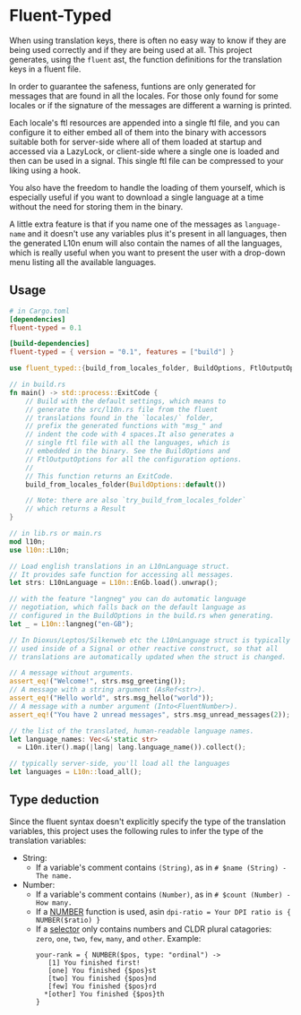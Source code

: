# Fluent-Typed

When using translation keys, there is often no easy way to know if they are being used
correctly and if they are being used at all. This project generates, using the `fluent` ast,
the function definitions for the translation keys in a fluent file.

In order to guarantee the safeness, funtions are only generated for messages that
are found in all the locales. For those only found for some locales
or if the signature of the messages are different a warning is printed.

Each locale's ftl resources are appended into a single ftl file, and you can configure it
to either embed all of them into the binary with accessors suitable both for server-side
where all of them loaded at startup and accessed via a LazyLock, or client-side where
a single one is loaded and then can be used in a signal. This single ftl file can be
compressed to your liking using a hook.

You also have the freedom
to handle the loading of them yourself, which is especially useful if you want to
download a single language at a time without the need for storing them in the binary.

A little extra feature is that if you name one of the messages as `language-name` and it
doesn't use any variables plus it's present in all languages, then the generated L10n
enum will also contain the names of all the languages, which is really useful when you
want to present the user with a drop-down menu listing all the available languages.

## Usage

```toml
# in Cargo.toml
[dependencies]
fluent-typed = 0.1

[build-dependencies]
fluent-typed = { version = "0.1", features = ["build"] }
```

```rust
use fluent_typed::{build_from_locales_folder, BuildOptions, FtlOutputOptions};

// in build.rs
fn main() -> std::process::ExitCode {
    // Build with the default settings, which means to
    // generate the src/l10n.rs file from the fluent
    // translations found in the `locales/` folder,
    // prefix the generated functions with "msg_" and
    // indent the code with 4 spaces.It also generates a
    // single ftl file with all the languages, which is
    // embedded in the binary. See the BuildOptions and
    // FtlOutputOptions for all the configuration options.
    //
    // This function returns an ExitCode.
    build_from_locales_folder(BuildOptions::default())

    // Note: there are also `try_build_from_locales_folder`
    // which returns a Result
}
```

```rust
// in lib.rs or main.rs
mod l10n;
use l10n::L10n;

// Load english translations in an L10nLanguage struct.
// It provides safe function for accessing all messages.
let strs: L10nLanguage = L10n::EnGb.load().unwrap();

// with the feature "langneg" you can do automatic language
// negotiation, which falls back on the default language as
// configured in the BuildOptions in the build.rs when generating.
let _ = L10n::langneg("en-GB");

// In Dioxus/Leptos/Silkenweb etc the L10nLanguage struct is typically
// used inside of a Signal or other reactive construct, so that all
// translations are automatically updated when the struct is changed.

// A message without arguments.
assert_eq!("Welcome!", strs.msg_greeting());
// A message with a string argument (AsRef<str>).
assert_eq!("Hello world", strs.msg_hello("world"));
// A message with a number argument (Into<FluentNumber>).
assert_eq!("You have 2 unread messages", strs.msg_unread_messages(2));

// the list of the translated, human-readable language names.
let language_names: Vec<&'static str>
  = L10n.iter().map(|lang| lang.language_name()).collect();

// typically server-side, you'll load all the languages
let languages = L10n::load_all();
```

## Type deduction

Since the fluent syntax doesn't explicitly specify the type of the translation variables, this
project uses the following rules to infer the type of the translation variables:

- String:
  - If a variable's comment contains `(String)`, as in `# $name (String) - The name.`
- Number:
  - If a variable's comment contains `(Number)`, as in `# $count (Number) - How many.`
  - If a [NUMBER](https://projectfluent.org/fluent/guide/functions.html#number-1) function is used, asin `dpi-ratio = Your DPI ratio is { NUMBER($ratio) }`
  - If a [selector](https://projectfluent.org/fluent/guide/selectors.html) only contains numbers
    and CLDR plural catagories: `zero`, `one`, `two`, `few`, `many`, and `other`. Example:
    ```text
    your-rank = { NUMBER($pos, type: "ordinal") ->
       [1] You finished first!
       [one] You finished {$pos}st
       [two] You finished {$pos}nd
       [few] You finished {$pos}rd
      *[other] You finished {$pos}th
    }
    ```
